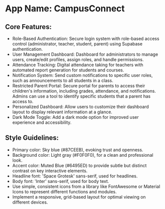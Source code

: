 # **App Name**: CampusConnect

## Core Features:

- Role-Based Authentication: Secure login system with role-based access control (administrator, teacher, student, parent) using Supabase authentication.
- User Management Dashboard: Dashboard for administrators to manage users, create/edit profiles, assign roles, and handle permissions.
- Attendance Tracking: Digital attendance taking for teachers with automated report generation for students and courses.
- Notification System: Send custom notifications to specific user roles, such as announcements to all students in a class.
- Restricted Parent Portal: Secure portal for parents to access their children's information, including grades, attendance, and notifications. Admins can use a tool to identify specific students that a parent has access to.
- Personalized Dashboard: Allow users to customize their dashboard layout to display relevant information at a glance.
- Dark Mode Toggle: Add a dark mode option for improved user experience and accessibility.

## Style Guidelines:

- Primary color: Sky blue (#87CEEB), evoking trust and openness.
- Background color: Light gray (#F0F0F0), for a clean and professional look.
- Accent color: Muted Blue (#6495ED) to provide subtle but distinct contrast on key interactive elements.
- Headline font: 'Space Grotesk' sans-serif, used for headlines.
- Body font: 'Inter' sans-serif, used for body text.
- Use simple, consistent icons from a library like FontAwesome or Material Icons to represent different functions and modules.
- Implement a responsive, grid-based layout for optimal viewing on different devices.